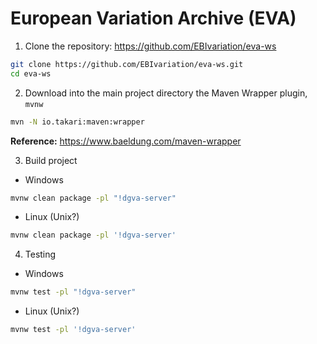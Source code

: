 # European Variation Archive (EVA)

1. Clone the repository: https://github.com/EBIvariation/eva-ws
```sh
git clone https://github.com/EBIvariation/eva-ws.git
cd eva-ws
```

2. Download into the main project directory the Maven Wrapper plugin, `mvnw`
```sh
mvn -N io.takari:maven:wrapper
```
**Reference:** https://www.baeldung.com/maven-wrapper

3. Build project
  + Windows
```sh
mvnw clean package -pl "!dgva-server"
```
  + Linux (Unix?)
```sh
mvnw clean package -pl '!dgva-server'
```

4. Testing
  + Windows
```sh
mvnw test -pl "!dgva-server"
```
  + Linux (Unix?)
```sh
mvnw test -pl '!dgva-server'
```
